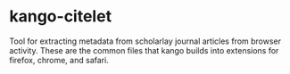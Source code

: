 kango-citelet
=============

Tool for extracting metadata from scholarlay journal articles from browser activity. These are the common files that kango builds into extensions for firefox, chrome, and safari.

